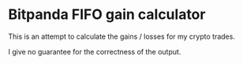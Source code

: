 # Bitpanda FIFO gain calculator

This is an attempt to calculate the gains / losses for my crypto trades.

I give no guarantee for the correctness of the output.
